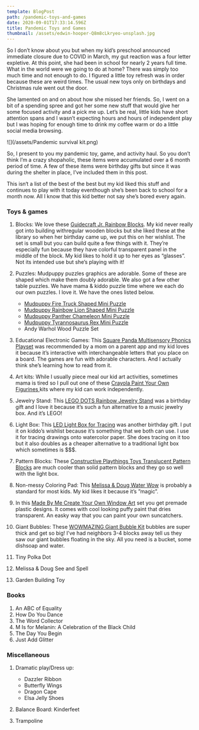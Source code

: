 ```yaml
---
template: BlogPost
path: /pandemic-toys-and-games
date: 2020-09-01T17:33:14.596Z
title: Pandemic Toys and Games
thumbnail: /assets/edwin-hooper-Q8m8cLkryeo-unsplash.jpg
---
```

So I don’t know about you but when my kid’s preschool announced immediate closure due to COVID in March, my gut reaction was a four letter expletive. At this point, she had been in school for nearly 2 years full time. What in the world were we going to do at home? There was simply too much time and not enough to do. I figured a little toy refresh was in order because these are weird times. The usual new toys only on birthdays and Christmas rule went out the door. 

She lamented on and on about how she missed her friends. So, I went on a bit of a spending spree and got her some new stuff that would give her some focused activity and a pick me up. Let’s be real, little kids have short attention spans and I wasn’t expecting hours and hours of independent play but I was hoping for enough time to drink my coffee warm or do a little social media browsing. 

![](/assets/Pandemic survival kit.png)

So, I present to you my pandemic toy, game, and activity haul. So you don’t think l’m a crazy shopaholic, these items were accumulated over a 6 month period of time. A few of these items were  birthday gifts but since it was during the shelter in place, I’ve included them in this post. 

This isn‘t a list of the best of the best but my kid liked this stuff and continues to play with it today eventhough she’s been back to school for a month now. All I know that this kid better not say she’s bored every again. 

### Toys & games

1. Blocks: We love these [Guidecraft Jr. Rainbow Blocks](https://amzn.to/34PWRMj). My kid never really got into building withregular wooden blocks but she liked these at the library so when her birthday came up, we put this on her wishlist. The set is small but you can build quite a few things with it. They’re especially fun because they have colorful transparent panel in the middle of the block. My kid likes to hold it up to her eyes as “glasses”. Not its intended use but she’s playing with it!  [](https://amzn.to/34PWRMj)
2. Puzzles: Mudpuppy puzzles graphics are adorable. Some of these are shaped which make them doubly adorable. We also got a few other table puzzles. We have mama & kiddo puzzle time where we each do our own puzzles. I love it. We have the ones listed below.

   * [Mudpuppy Fire Truck Shaped Mini Puzzle](https://amzn.to/2YTIZN8)
   * [Mudpuppy Rainbow Lion Shaped Mini Puzzle](https://amzn.to/3lCA2l6)
   * [Mudpuppy Panther Chameleon Mini Puzzle](https://amzn.to/3lE23Zx)
   * [Mudpuppy Tyrannosaurus Rex Mini Puzzle](https://amzn.to/3lD6tA7)
   * Andy Warhol Wood Puzzle Set 
3. Educational Electronic Games: This [Square Panda Multisensory Phonics Playset](https://amzn.to/3jxwjU4) was recommended by a mom on a parent app and my kid loves it because it’s interactive with interchangeable letters that you place on a board. The games are fun with adorable characters. And I actually think she’s learning how to read from it.  [](https://amzn.to/3jxwjU4)
4. Art kits: While I usually piece meal our kid art activities, sometimes mama is tired so I pull out one of these [Crayola Paint Your Own Figurines ](https://amzn.to/2YBKa3A) kits where my kid can work independently. 
5. Jewelry Stand: This [LEGO DOTS Rainbow Jewelry Stand](https://amzn.to/3hsc2ia) was a birthday gift and I love it because it’s such a fun alternative to a music jewelry box. And it’s LEGO! [](https://amzn.to/3hsc2ia)
6. Light Box: This [LED Light Box for Tracing](https://amzn.to/2YEH6E9) was another birthday gift. I put it on kiddo’s wishlist because it’s something that we both can use. I use it for tracing drawings onto watercolor paper. She does tracing on it too but it also doubles as a cheaper alternative to a traditional light box which sometimes is $$$. [](https://amzn.to/2YEH6E9)
7. Pattern Blocks: These [Constructive Playthings Toys Translucent Pattern Blocks](https://amzn.to/2Qrw2FR) are much cooler than solid pattern blocks and they go so well with the light box. [](https://amzn.to/2Qrw2FR)
8. Non-messy Coloring Pad: This [Melissa & Doug Water Wow](https://amzn.to/3ljAyo1) is probably a standard for most kids. My kid likes it because it’s ”magic”. [](https://amzn.to/3ljAyo1)
9. In this [Made By Me Create Your Own Window Art](https://amzn.to/3lnMntd) set you get premade plastic designs. It comes with cool looking puffy paint that dries transparent. An easky way that you can paint your own suncatchers. 
10. Giant Bubbles: These [WOWMAZING Giant Bubble Kit](https://amzn.to/34zG2oC) bubbles are super thick and get so big! I’ve had neighbors 3-4 blocks away tell us they saw our giant bubbles floating in the sky. All you need is a bucket, some dishsoap and water.  [](https://amzn.to/34zG2oC)
11. Tiny Polka Dot
12. Melissa & Doug See and Spell
13. Garden Building Toy

### Books

1. An ABC of Equality
2. How Do You Dance
3. The Word Collector
4. M Is for Melanin: A Celebration of the Black Child
5. The Day You Begin
6. Just Add Glitter

### Miscellaneous

1. Dramatic play/Dress up:

   * Dazzler Ribbon
   * Butterfly Wings
   * Dragon Cape
   * Elsa Jelly Shoes
2. Balance Board: Kinderfeet
3. Trampoline
